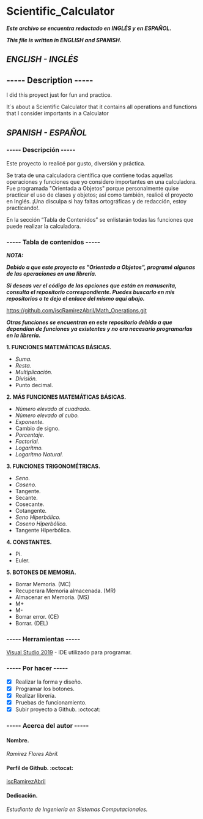 # Scientific_Calculator
**_Este archivo se encuentra redactado en INGLÉS y en ESPAÑOL._**

**_This file is written in ENGLISH and SPANISH._**

## **_ENGLISH - INGLÉS_**
## ----- Description -----
I did this proyect just for fun and practice.

It´s about a Scientific Calculator that it contains all operations and functions that I consider importants in a Calculator
## **_SPANISH - ESPAÑOL_**
### ----- Descripción -----
Este proyecto lo realicé por gusto, diversión y práctica.

Se trata de una calculadora científica que contiene todas aquellas operaciones y funciones que yo considero importantes en una calculadora. Fue programada "Orientada a Objetos" porque personalmente quise practicar el uso de clases y objetos; así como también, realicé el proyecto en Inglés. ¡Una disculpa si hay faltas ortográficas y de redacción, estoy practicando!.

En la sección “Tabla de Contenidos” se enlistarán todas las funciones que puede realizar la calculadora.

### ----- Tabla de contenidos -----
**_NOTA:_**

**_Debido a que este proyecto es "Orientado a Objetos", programé algunas de las operaciones en una librería._**

**_Si deseas ver el código de las opciones que están en manuscrita, consulta el repositorio correspondiente. Puedes buscarlo en mis repositorios o te dejo el enlace del mismo aquí abajo._**

https://github.com/iscRamirezAbril/Math_Operations.git

**_Otras funciones se encuentran en este repositorio debido a que dependían de funciones ya existentes y no era necesario programarlas en la librería._**

**1. FUNCIONES MATEMÁTICAS BÁSICAS.**
- _Suma._
- _Resta._
- _Multiplicación._
- _División._
- Punto decimal.

**2. MÁS FUNCIONES MATEMÁTICAS BÁSICAS.**
- _Número elevado al cuadrado._
- _Número elevado al cubo._
- _Exponente._
- Cambio de signo.
- _Porcentaje._
- _Factorial._
- _Logaritmo._
- _Logaritmo Natural._

**3. FUNCIONES TRIGONOMÉTRICAS.**
- _Seno._
- _Coseno._
- Tangente.
- Secante.
- Cosecante.
- Cotangente.
- _Seno Hiperbólico._
- _Coseno Hiperbólico._
- Tangente Hiperbólica.

**4. CONSTANTES.**
- Pi.
- Euler.

**5. BOTONES DE MEMORIA.**
- Borrar Memoria. (MC)
- Recuperara Memoria almacenada. (MR)
- Almacenar en Memoria. (MS)
- M+
- M-
- Borrar error. (CE)
- Borrar. (DEL)

### ----- Herramientas -----
[Visual Studio 2019](https://visualstudio.microsoft.com/es/) - IDE utilizado para programar.

### ----- Por hacer -----
- [x] Realizar la forma y diseño.
- [x] Programar los botones.
- [x] Realizar librería.
- [x] Pruebas de funcionamiento.
- [x] Subir proyecto a Github. :octocat:

### ----- Acerca del autor -----
#### **Nombre.**
_Ramirez Flores Abril._
#### **Perfil de Github.** :octocat:
[iscRamirezAbril](https://github.com/iscRamirezAbril)
#### **Dedicación.**
_Estudiante de Ingeniería en Sistemas Computacionales._
